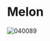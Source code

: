 # Melon
![040089](https://user-images.githubusercontent.com/50277379/140739176-c8d0f094-c88f-460b-9f9c-e1e2df9da3e1.jpg)
